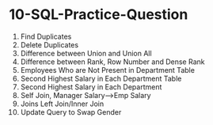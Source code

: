 # 10-SQL-Practice-Question

1. Find Duplicates
2. Delete Duplicates
3. Difference between Union and Union All
4. Difference between Rank, Row Number and Dense Rank
5. Employees Who are Not Present in Department Table
6. Second Highest Salary in Each Department Table
7. Second Highest Salary in Each Department
8. Self Join, Manager Salary-->Emp Salary
9. Joins Left Join/Inner Join
10. Update Query to Swap Gender
